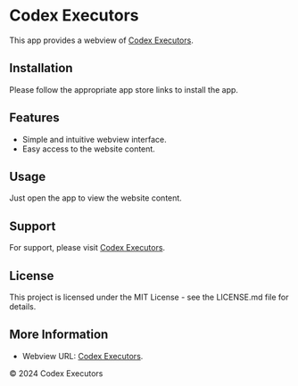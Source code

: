 # Codex Executors

This app provides a webview of [Codex Executors](https://codexexecutors.com/).

## Installation

Please follow the appropriate app store links to install the app.

## Features

- Simple and intuitive webview interface.  
- Easy access to the website content.

## Usage

Just open the app to view the website content.

## Support

For support, please visit [Codex Executors](https://codexexecutors.com/).

## License

This project is licensed under the MIT License - see the LICENSE.md file for details.

## More Information
- Webview URL: [Codex Executors](https://codexexecutors.com/).

© 2024 Codex Executors
